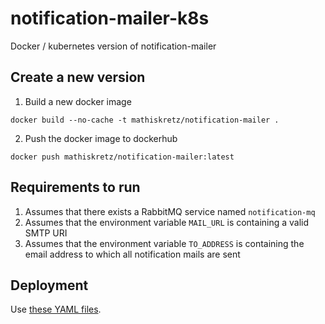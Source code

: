 # notification-mailer-k8s

Docker / kubernetes version of notification-mailer

## Create a new version

1. Build a new docker image

```
docker build --no-cache -t mathiskretz/notification-mailer .
```

2. Push the docker image to dockerhub

```
docker push mathiskretz/notification-mailer:latest
```

## Requirements to run

1. Assumes that there exists a RabbitMQ service named `notification-mq`
2. Assumes that the environment variable `MAIL_URL` is containing a valid SMTP URI
3. Assumes that the environment variable `TO_ADDRESS` is containing the email address to which all notification mails are sent

## Deployment

Use [these YAML files](https://github.com/bespinian/notification-k8s).
